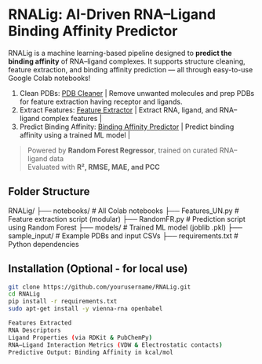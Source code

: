 # RNALig: AI-Driven RNA–Ligand Binding Affinity Predictor

RNALig is a machine learning-based pipeline designed to **predict the binding affinity** of RNA–ligand complexes. It supports structure cleaning, feature extraction, and binding affinity prediction — all through easy-to-use Google Colab notebooks!

1. Clean PDBs: [PDB Cleaner](https://colab.research.google.com/drive/1LSxz-l2kczM9fi3W_mor72IlOP2vFq7R) | Remove unwanted molecules and prep PDBs for feature extraction having receptor and ligands.
2. Extract Features: [Feature Extractor](https://colab.research.google.com/drive/1u7pWCd-Jpg1_U6xAdtR4rpJ3HI5Mr8b_) | Extract RNA, ligand, and RNA–ligand complex features |
3. Predict Binding Affinity: [Binding Affinity Predictor](https://colab.research.google.com/drive/1ZFgGIhVFuunZtIllH1kUleCFePZYWsD8) | Predict binding affinity using a trained ML model |

> Powered by **Random Forest Regressor**, trained on curated RNA–ligand data  
> Evaluated with **R², RMSE, MAE, and PCC**

## Folder Structure

RNALig/
├── notebooks/ # All Colab notebooks
├── Features_UN.py # Feature extraction script (modular)
├── RandomFR.py # Prediction script using Random Forest
├── models/ # Trained ML model (joblib .pkl)
├── sample_input/ # Example PDBs and input CSVs
├── requirements.txt # Python dependencies

## Installation (Optional - for local use)

```bash
git clone https://github.com/yourusername/RNALig.git
cd RNALig
pip install -r requirements.txt
sudo apt-get install -y vienna-rna openbabel

Features Extracted
RNA Descriptors
Ligand Properties (via RDKit & PubChemPy)
RNA–Ligand Interaction Metrics (VDW & Electrostatic contacts)
Predictive Output: Binding Affinity in kcal/mol
